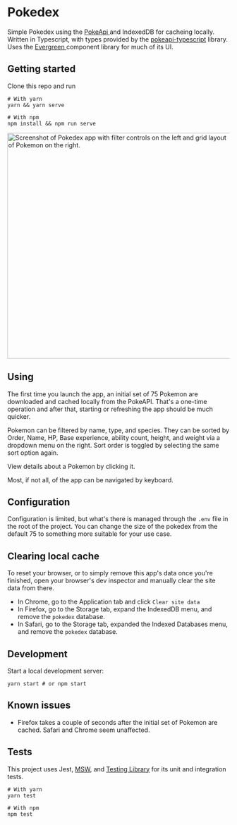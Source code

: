 # Pokedex

Simple Pokedex using the [ PokeApi ][pokeapi] and IndexedDB for cacheing locally. Written in Typescript,
with types provided by the [pokeapi-typescript][pokeapi-typescript] library. Uses the [ Evergreen ][evergreen] component
library for much of its UI.

## Getting started

Clone this repo and run

```
# With yarn
yarn && yarn serve

# With npm
npm install && npm run serve
```


<img width="512" alt="Screenshot of Pokedex app with filter controls on the left and grid layout of Pokemon on the right." src="https://user-images.githubusercontent.com/394949/119267721-ac9e0580-bba4-11eb-866d-d90dd2924276.png">

## Using

The first time you launch the app, an initial set of 75 Pokemon are downloaded and cached locally from
the PokeAPI. That's a one-time operation and after that, starting or refreshing the app should be much quicker.

Pokemon can be filtered by name, type, and species. They can be sorted by Order, Name, HP, Base experience,
ability count, height, and weight via a dropdown menu on the right. Sort order is toggled by selecting
the same sort option again.

View details about a Pokemon by clicking it.

Most, if not all, of the app can be navigated by keyboard.

## Configuration

Configuration is limited, but what's there is managed through the `.env` file in the root
of the project. You can change the size of the pokedex from the default 75 to something
more suitable for your use case.

## Clearing local cache

To reset your browser, or to simply remove this app's data once you're finished, open your
browser's dev inspector and manually clear the site data from there.

- In Chrome, go to the Application tab and click `Clear site data`
- In Firefox, go to the Storage tab, expand the IndexedDB menu, and remove the `pokedex` database.
- In Safari, go to the Storage tab, expanded the Indexed Databases menu, and remove the `pokedex` database.

## Development

Start a local development server:

```
yarn start # or npm start
```

## Known issues

- Firefox takes a couple of seconds after the initial set of Pokemon are cached. Safari and Chrome seem unaffected.

## Tests

This project uses Jest, [MSW][msw], and [Testing Library][testing-library] for its unit and integration tests.

```
# With yarn
yarn test

# With npm
npm test
```

[pokeapi]: https://pokeapi.co
[pokeapi-typescript]: https://www.npmjs.com/package/pokeapi-typescript
[msw]: https://mswjs.io/
[testing-library]: https://testing-library.com
[evergreen]: https://evergreen.segment.com
